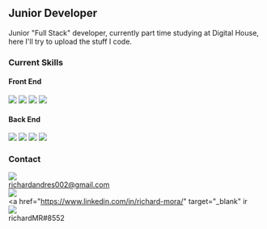 ## Junior Developer
Junior "Full Stack" developer, currently part time studying at Digital House, here I'll try to upload the stuff I code.
### Current Skills
#### Front End 
<img src="https://img.shields.io/badge/HTML5-E34F26?style=for-the-badge&logo=html5&logoColor=white"/> 
<img src="https://img.shields.io/badge/CSS3-1572B6?style=for-the-badge&logo=css3&logoColor=white"/>
<img src="https://img.shields.io/badge/JavaScript-323330?style=for-the-badge&logo=javascript&logoColor=F7DF1E"/>
<img src="https://img.shields.io/badge/React-20232A?style=for-the-badge&logo=react&logoColor=61DAFB"/>

#### Back End
<img src="https://img.shields.io/badge/Java-ED8B00?style=for-the-badge&logo=java&logoColor=white"/>
<img src="https://img.shields.io/badge/Spring-6DB33F?style=for-the-badge&logo=spring&logoColor=white"/>
<img src="https://img.shields.io/badge/Spring_Boot-F2F4F9?style=for-the-badge&logo=spring-boot"/>
<img src="https://img.shields.io/badge/MySQL-005C84?style=for-the-badge&logo=mysql&logoColor=white"/>

### Contact
<img src="https://img.shields.io/badge/Gmail-D14836?style=for-the-badge&logo=gmail&logoColor=white"/> <br> richardandres002@gmail.com <br>
<img src="https://img.shields.io/badge/LinkedIn-0077B5?style=for-the-badge&logo=linkedin&logoColor=white"/> <br> <a href="https://www.linkedin.com/in/richard-mora/" target="_blank" ir
</a> <br>
<img src="https://img.shields.io/badge/Discord-5865F2?style=for-the-badge&logo=discord&logoColor=white"/> <br> richardMR#8552

